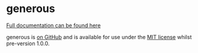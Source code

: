# generous
[Full documentation can be found here](http://sw4.github.io/generous)

generous is [on GitHub](https://github.com/sw4/generous) 
and is available for use under the [MIT license](https://opensource.org/licenses/MIT) 
whilst pre-version 1.0.0.